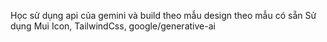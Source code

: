 Học sử dụng api của gemini và build theo mẫu design theo mẫu có sẵn
Sử dụng Mui Icon, TailwindCss, google/generative-ai
